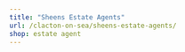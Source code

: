 ```yaml
---
title: "Sheens Estate Agents"
url: /clacton-on-sea/sheens-estate-agents/
shop: estate agent
---
```

